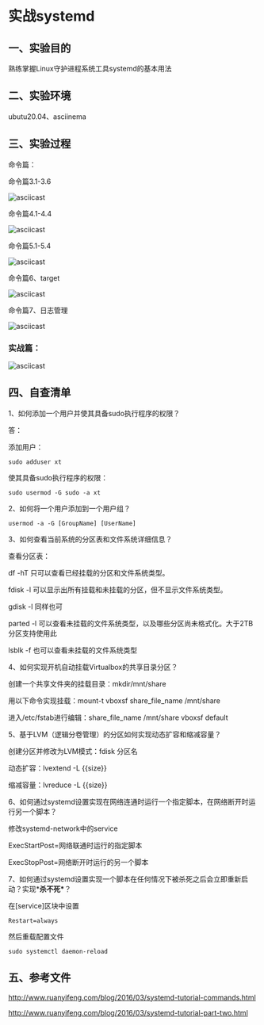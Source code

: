 # 实战systemd

## 一、实验目的

熟练掌握Linux守护进程系统工具systemd的基本用法

## 二、实验环境

ubutu20.04、asciinema

## 三、实验过程

命令篇：

命令篇3.1-3.6

![asciicast](https://asciinema.org/a/Z453MYZm0UcaoKAESTsRIGTRE.svg)

命令篇4.1-4.4

![asciicast](https://asciinema.org/a/6lnQbvUIUZXCwHhovIAdGHUuK.svg)

命令篇5.1-5.4

![asciicast](https://asciinema.org/a/R956lxAzaA273ZKDYlAyF1CyX.svg)

命令篇6、target

![asciicast](https://asciinema.org/a/WK1AjhLqVavyqTSm3eD1GpFNu.svg)

命令篇7、日志管理

![asciicast](https://asciinema.org/a/E6y7F9Zo9nPNEpvyWj51ShVd6.svg)

### 实战篇：

![asciicast](https://asciinema.org/a/la8BaHWBGbdVVB28bTLOrI8L1.svg)

## 四、自查清单

1、如何添加一个用户并使其具备sudo执行程序的权限？

答：

添加用户：

```
sudo adduser xt
```

使其具备sudo执行程序的权限：

```
sudo usermod -G sudo -a xt
```

2、如何将一个用户添加到一个用户组？

```
usermod -a -G [GroupName] [UserName]
```

3、如何查看当前系统的分区表和文件系统详细信息？

查看分区表：

df -hT 只可以查看已经挂载的分区和文件系统类型。

fdisk -l 可以显示出所有挂载和未挂载的分区，但不显示文件系统类型。

gdisk -l 同样也可

parted -l 可以查看未挂载的文件系统类型，以及哪些分区尚未格式化。大于2TB分区支持使用此

lsblk -f 也可以查看未挂载的文件系统类型



4、如何实现开机自动挂载Virtualbox的共享目录分区？

创建一个共享文件夹的挂载目录：mkdir/mnt/share

用以下命令实现挂载：mount-t  vboxsf share_file_name /mnt/share

进入/etc/fstab进行编辑：share_file_name /mnt/share vboxsf default



5、基于LVM（逻辑分卷管理）的分区如何实现动态扩容和缩减容量？

创建分区并修改为LVM模式：fdisk 分区名

动态扩容：lvextend -L {{size}}

缩减容量：lvreduce -L {{size}}



6、如何通过systemd设置实现在网络连通时运行一个指定脚本，在网络断开时运行另一个脚本？

修改systemd-network中的service

ExecStartPost=网络联通时运行的指定脚本

ExecStopPost=网络断开时运行的另一个脚本



7、如何通过systemd设置实现一个脚本在任何情况下被杀死之后会立即重新启动？实现***杀不死\***？

在[service]区块中设置

```
Restart=always
```

然后重载配置文件

```
sudo systemctl daemon-reload
```

## 五、参考文件

http://www.ruanyifeng.com/blog/2016/03/systemd-tutorial-commands.html

http://www.ruanyifeng.com/blog/2016/03/systemd-tutorial-part-two.html

